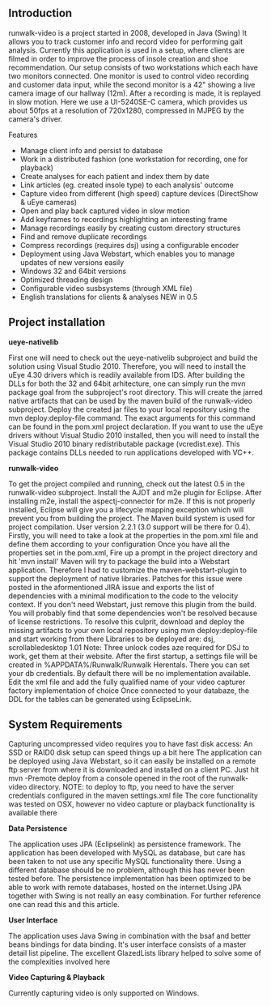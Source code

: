 Introduction
--------------

runwalk-video is a project started in 2008, developed in Java (Swing) It allows you to track customer info and record video for performing gait analysis. Currently this application is used in a setup, where clients are filmed in order to improve the process of insole creation and shoe recommendation.
Our setup consists of two workstations which each have two monitors connected. One monitor is used to control video recording and customer data input, while the second monitor is a 42" showing a live camera image of our hallway (12m). After a recording is made, it is replayed in slow motion. Here we use a UI-5240SE-C camera, 
which provides us about 50fps at a resolution of 720x1280, compressed in MJPEG by the camera's driver.

Features

  * Manage client info and persist to database
  * Work in a distributed fashion (one workstation for recording, one for playback)
  * Create analyses for each patient and index them by date
  * Link articles (eg. created insole type) to each analysis' outcome
  * Capture video from different (high speed) capture devices (DirectShow & uEye cameras)
  * Open and play back captured video in slow motion
  * Add keyframes to recordings highlighting an interesting frame
  * Manage recordings easily by creating custom directory structures
  * Find and remove duplicate recordings
  * Compress recordings (requires dsj) using a configurable encoder
  * Deployment using Java Webstart, which enables you to manage updates of new versions easily
  * Windows 32 and 64bit versions
  * Optimized threading design
  * Configurable video susbsystems (through XML file)
  * English translations for clients & analyses NEW in 0.5 

Project installation
--------------------
**ueye-nativelib**

  First one will need to check out the ueye-nativelib subproject and build the solution using Visual Studio 2010.
  Therefore, you will need to install the uEye 4.30 drivers which is readily available from IDS.
  After building the DLLs for both the 32 and 64bit arhitecture, one can simply run the mvn package goal from the subproject's root directory. This will create the jarred native artifacts that can be used by the maven build of the runwalk-video subproject.
  Deploy the created jar files to your local repository using the mvn deploy:deploy-file command. The exact arguments for this command can be found in the pom.xml project declaration.
  If you want to use the uEye drivers without Visual Studio 2010 installed, then you will need to install the Visual Studio 2010 binary redistributable package (vcredist.exe). This package contains DLLs needed to run applications developed with VC++. 

**runwalk-video**

  To get the project compiled and running, check out the latest 0.5 in the runwalk-video subproject.
  Install the AJDT and m2e plugin for Eclipse. After installing m2e, install the aspectj-connector for m2e. If this is not properly installed, Eclipse will give you a lifecycle mapping exception which will prevent you from building the project.
  The Maven build system is used for project compilation. User version 2.2.1 (3.0 support will be there for 0.4). Firstly, you will need to take a look at the properties in the pom.xml file and define them according to your configuration
  Once you have all the properties set in the pom.xml, Fire up a prompt in the project directory and hit 'mvn install'
  Maven will try to package the build into a Webstart application. Therefore I had to customize the maven-webstart-plugin to support the deployment of native libraries. Patches for this issue were posted in the aformentioned JIRA issue and exports the list of dependencies with a minimal modification to the code to the velocity context. If you don't need Webstart, just remove this plugin from the build.
  You will probably find that some dependencies won't be resolved because of license restrictions. To resolve this culprit, download and deploy the missing artifacts to your own local repository using mvn deploy:deploy-file and start working from there
      Libraries to be deployed are: dsj, scrollabledesktop 1.01
      Note: Three unlock codes aze required for DSJ to work, get them at their website. 
  After the first startup, a settings file will be created in %APPDATA%/Runwalk/Runwalk Herentals. There you can set your db credentials.
  By default there will be no implementation available. Edit the xml file and add the fully qualified name of your video capturer factory implementation of choice
  Once connected to your databaze, the DDL for the tables can be generated using EclipseLink. 

System Requirements
-------------------

  Capturing uncompressed video requires you to have fast disk access: An SSD or RAID0 disk setup can speed things up a bit here
  The application can be deployed using Java Webstart, so it can easily be installed on a remote ftp server from where it is downloaded and installed on a client PC. Just hit mvn -Premote deploy from a console opened in the root of the runwalk-video directory.
      NOTE: to deploy to ftp, you need to have the server credentials configured in the maven settings.xml file 
  The core functionality was tested on OSX, however no video capture or playback functionality is available there 

**Data Persistence**

The application uses JPA (Eclipselink) as persistence framework. The application has been developed with MySQL as database, but care has been taken to not use any specific MySQL functionality there. Using a different database should be no problem, although this has never been tested before. The persistence implementation has been optimized to be able to work with remote databases, hosted on the internet.Using JPA together with Swing is not really an easy combination. For further reference one can read this and this article.

**User Interface**

The application uses Java Swing in combination with the bsaf and better beans bindings for data binding. It's user interface consists of a master detail list pipeline. The excellent GlazedLists library helped to solve some of the complexities involved here

**Video Capturing & Playback**

Currently capturing video is only supported on Windows.
